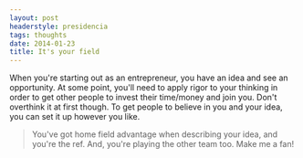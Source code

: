 ```yaml
---
layout: post
headerstyle: presidencia
tags: thoughts
date: 2014-01-23
title: It's your field
---
```

When you're starting out as an entrepreneur, you have an idea and
see an opportunity.  At some point, you'll need to apply rigor to
your thinking in order to get other people to invest their
time/money and join you.  Don't overthink it at first though.  To
get people to believe in you and your idea, you can set it up
however you like.

> You've got home field advantage when describing your idea, and
> you're the ref.  And, you're playing the other team too.  Make me
> a fan!
